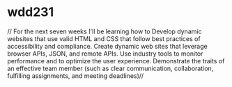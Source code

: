 # wdd231
// For the next seven weeks I'll be learning how to 
Develop dynamic websites that use valid HTML and CSS that follow best practices of accessibility and compliance.
Create dynamic web sites that leverage browser APIs, JSON, and remote APIs.
Use industry tools to monitor performance and to optimize the user experience.
Demonstrate the traits of an effective team member (such as clear communication, collaboration, fulfilling assignments, and meeting deadlines)//
